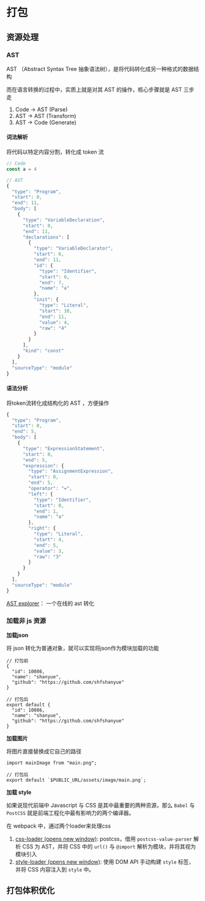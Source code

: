 # 打包



## 资源处理


### AST



AST （Abstract Syntax Tree 抽象语法树），是将代码转化成另一种格式的数据结构

而在语言转换的过程中，实质上就是对其 AST 的操作，核心步骤就是 AST 三步走

1. Code -> AST (Parse)
2. AST -> AST (Transform)
3. AST -> Code (Generate)



#### 词法解析

将代码以特定内容分割，转化成 token 流

```js
// Code
const a = 4

// AST
{
  "type": "Program",
  "start": 0,
  "end": 11,
  "body": [
    {
      "type": "VariableDeclaration",
      "start": 0,
      "end": 11,
      "declarations": [
        {
          "type": "VariableDeclarator",
          "start": 6,
          "end": 11,
          "id": {
            "type": "Identifier",
            "start": 6,
            "end": 7,
            "name": "a"
          },
          "init": {
            "type": "Literal",
            "start": 10,
            "end": 11,
            "value": 4,
            "raw": "4"
          }
        }
      ],
      "kind": "const"
    }
  ],
  "sourceType": "module"
}
```



#### 语法分析

将token流转化成结构化的 AST ，方便操作

```js
{
  "type": "Program",
  "start": 0,
  "end": 5,
  "body": [
    {
      "type": "ExpressionStatement",
      "start": 0,
      "end": 5,
      "expression": {
        "type": "AssignmentExpression",
        "start": 0,
        "end": 5,
        "operator": "=",
        "left": {
          "type": "Identifier",
          "start": 0,
          "end": 1,
          "name": "a"
        },
        "right": {
          "type": "Literal",
          "start": 4,
          "end": 5,
          "value": 3,
          "raw": "3"
        }
      }
    }
  ],
  "sourceType": "module"
}
```



[AST explorer](https://astexplorer.net/)： 一个在线的 ast 转化



### 加载非 js 资源



**加载json**

将 json 转化为普通对象，就可以实现将json作为模块加载的功能

```
// 打包前
{
  "id": 10086,
  "name": "shanyue",
  "github": "https://github.com/shfshanyue"
}

// 打包后
export default {
  "id": 10086,
  "name": "shanyue",
  "github": "https://github.com/shfshanyue"
}
```



**加载图片**

将图片直接替换成它自己的路径

```
import mainImage from "main.png";

// 打包后
export default `$PUBLIC_URL/assets/image/main.png`;
```





**加载 style**

如果说现代前端中 Javascript 与 CSS 是其中最重要的两种资源，那么 `Babel` 与 `PostCSS` 就是前端工程化中最有影响力的两个编译器。



在 webpack 中，通过两个loader来处理css

1. [css-loader (opens new window)](https://github.com/webpack-contrib/css-loader): postcss，借用 `postcss-value-parser` 解析 CSS 为 AST，并将 CSS 中的 `url()` 与 `@import` 解析为模块，并将其视为模块引入
2. [style-loader (opens new window)](https://github.com/webpack-contrib/style-loader): 使用 DOM API 手动构建 `style` 标签，并将 CSS 内容注入到 `style` 中。





## 打包体积优化



































